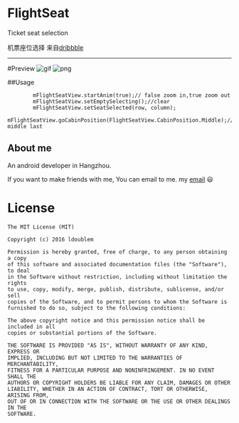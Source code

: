 # FlightSeat
Ticket seat selection

机票座位选择
来自[dribbble](https://dribbble.com/shots/2817989-Aircraft-zoom-interaction-for-travel-app-product-by-fantasy)

---
#Preview
![gif](https://github.com/ldoublem/FlightSeat/blob/master/screenshot/seat_gif.gif)
![png](https://github.com/ldoublem/FlightSeat/blob/master/screenshot/seat_png.png)

##Usage 
```
        mFlightSeatView.startAnim(true);// false zoom in,true zoom out
        mFlightSeatView.setEmptySelecting();//clear 
        mFlightSeatView.setSeatSelected(row, column);
        mFlightSeatView.goCabinPosition(FlightSeatView.CabinPosition.Middle);//top middle last
```
## About me

An android developer in Hangzhou.

If you want to make friends with me, You can email to me.
my [email](mailto:1227102260@qq.com) :smiley:


License
=======

    The MIT License (MIT)

	Copyright (c) 2016 ldoublem

	Permission is hereby granted, free of charge, to any person obtaining a copy
	of this software and associated documentation files (the "Software"), to deal
	in the Software without restriction, including without limitation the rights
	to use, copy, modify, merge, publish, distribute, sublicense, and/or sell
	copies of the Software, and to permit persons to whom the Software is
	furnished to do so, subject to the following conditions:

	The above copyright notice and this permission notice shall be included in all
	copies or substantial portions of the Software.

	THE SOFTWARE IS PROVIDED "AS IS", WITHOUT WARRANTY OF ANY KIND, EXPRESS OR
	IMPLIED, INCLUDING BUT NOT LIMITED TO THE WARRANTIES OF MERCHANTABILITY,
	FITNESS FOR A PARTICULAR PURPOSE AND NONINFRINGEMENT. IN NO EVENT SHALL THE
	AUTHORS OR COPYRIGHT HOLDERS BE LIABLE FOR ANY CLAIM, DAMAGES OR OTHER
	LIABILITY, WHETHER IN AN ACTION OF CONTRACT, TORT OR OTHERWISE, ARISING FROM,
	OUT OF OR IN CONNECTION WITH THE SOFTWARE OR THE USE OR OTHER DEALINGS IN THE
	SOFTWARE.

